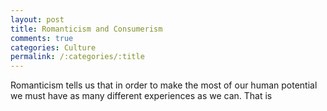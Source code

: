 ```yaml
---
layout: post
title: Romanticism and Consumerism
comments: true
categories: Culture
permalink: /:categories/:title
---
```


Romanticism tells us that in order to make the most of our human potential we must have as many different experiences as we can. That is 